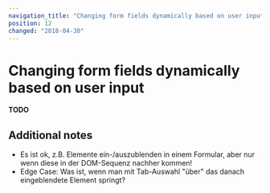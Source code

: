 ```yaml
---
navigation_title: "Changing form fields dynamically based on user input"
position: 12
changed: "2018-04-30"
---
```


# Changing form fields dynamically based on user input

**TODO**



## Additional notes

- Es ist ok, z.B. Elemente ein-/auszublenden in einem Formular, aber nur wenn diese in der DOM-Sequenz nachher kommen!
- Edge Case: Was ist, wenn man mit Tab-Auswahl "über" das danach eingeblendete Element springt?
